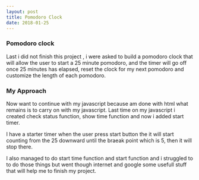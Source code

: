 ```yaml
---
layout: post
title: Pomodoro Clock
date: 2018-01-25
---
```


### Pomodoro clock

Last i did not finish this project , i were asked to build a pomodoro clock that will allow the user to  start a 25 minute pomodoro, and the timer will go off once 25 minutes has elapsed, reset the clock for my next pomodoro and customize the length of each pomodoro.

### My Approach

Now want to continue with my javascript because am done with html what remains is to carry on with my javascript. Last time on my javascript i created check status  function, show time function and now i added start timer.

I have a starter timer when the user press start button the it will start counting from the 25 downward until the braeak point which is 5, then it will stop there.

I also managed to do start time function and start function and i struggled to to do those things but went though internet and google some usefull stuff that will help me to finish my project.
